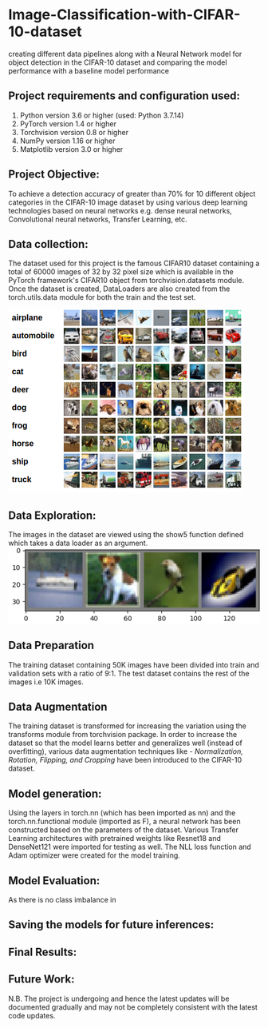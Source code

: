 # Image-Classification-with-CIFAR-10-dataset
creating different data pipelines along with a Neural Network model for object detection in the CIFAR-10 dataset and comparing the model performance with a baseline model performance 

## Project requirements and configuration used:
1) Python version 3.6 or higher (used: Python 3.7.14)
2) PyTorch version 1.4 or higher 
3) Torchvision version 0.8 or higher 
4) NumPy version 1.16 or higher 
5) Matplotlib version 3.0 or higher 

## Project Objective: 
To achieve a detection accuracy of greater than 70% for 10 different object categories in the CIFAR-10 image dataset by using various deep learning technologies based on neural networks e.g. dense neural networks, Convolutional neural networks, Transfer Learning, etc.

## Data collection:
The dataset used for this project is the famous CIFAR10 dataset containing a total of 60000 images of 32 by 32 pixel size which is available in the PyTorch framework's CIFAR10 object from torchvision.datasets module.
Once the dataset is created, DataLoaders are also created from the torch.utils.data module for both the train and the test set.

![CIFAR data](https://github.com/SohamBera16/Image-Classification-with-CIFAR-10-dataset/blob/main/cifar10.png)

## Data Exploration: 
The images in the dataset are viewed using the show5 function defined which takes a data loader as an argument. ![cifar sample](https://github.com/SohamBera16/Image-Classification-with-CIFAR-10-dataset/blob/main/cifar10%20data.png)

## Data Preparation
The training dataset containing 50K images have been divided into train and validation sets with a ratio of 9:1. The test dataset contains the rest of the images i.e 10K images.

## Data Augmentation
The training dataset is transformed for increasing the variation using the transforms module from torchvision package. In order to increase the dataset so that the model learns better and generalizes well (instead of overfitting),  various data augmentation techniques like - _Normalization, Rotation, Flipping, and Cropping_ have been introduced to the CIFAR-10 dataset. 

## Model generation:
Using the layers in torch.nn (which has been imported as nn) and the torch.nn.functional module (imported as F), a neural network has been constructed based on the parameters of the dataset.  Various Transfer Learning architectures with pretrained weights like Resnet18 and DenseNet121 were imported for testing as well. The NLL loss function and Adam optimizer were created for the model training. 

## Model Evaluation:
As there is no class imbalance in 

## Saving the models for future inferences:

## Final Results:

## Future Work:

N.B. The project is undergoing and hence the latest updates will be documented gradually and may not be completely consistent with the latest code updates. 

